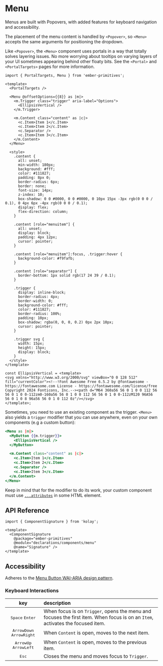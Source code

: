 # Menu

Menus are built with Popovers, with added features for keyboard navigation and accessibility. 

The placement of the menu content is handled by `<Popover>`, so `<Menu>` accepts the same arguments for positioning the dropdown.

Like `<Popover>`, the `<Menu>` component uses portals in a way that totally solves layering issues. No more worrying about tooltips on varying layers of your UI sometimes appearing behind other floaty bits. See the `<Portal>` and `<PortalTargets>` pages for more information.

<div class="featured-demo">

```gjs live preview no-shadow
import { PortalTargets, Menu } from 'ember-primitives';

<template>
  <PortalTargets />

  <Menu @offsetOptions={{8}} as |m|>
    <m.Trigger class="trigger" aria-label="Options">
      <EllipsisVertical />
    </m.Trigger>

    <m.Content class="content" as |c|>
      <c.Item>Item 1</c.Item>
      <c.Item>Item 2</c.Item>
      <c.Separator />
      <c.Item>Item 3</c.Item>
    </m.Content>
  </Menu>

  <style>
    .content {
      all: unset;
      min-width: 180px;
      background: #fff;
      color: #111827;
      padding: 8px 0;
      border-radius: 6px;
      border: none;
      font-size: 14px;
      z-index: 10;
      box-shadow: 0 0 #0000, 0 0 #0000, 0 10px 15px -3px rgb(0 0 0 / 0.1), 0 4px 6px -4px rgb(0 0 0 / 0.1);
      display: flex;
      flex-direction: column;
    }

    .content [role="menuitem"] {
      all: unset;
      display: block;
      padding: 4px 12px;
      cursor: pointer;
    }

    .content [role="menuitem"]:focus, .trigger:hover {
      background-color: #f9fafb;
    }

    .content [role="separator"] {
      border-bottom: 1px solid rgb(17 24 39 / 0.1);
    }

    .trigger {
      display: inline-block;
      border-radius: 4px;
      border-width: 0;
      background-color: #fff;
      color: #111827;
      border-radius: 100%;
      padding: 10px;
      box-shadow: rgba(0, 0, 0, 0.2) 0px 2px 10px;
      cursor: pointer;
    }

    .trigger svg {
      width: 15px;
      height: 15px;
      display: block;
    }
  </style>
</template>

const EllipsisVertical = <template>
<svg xmlns="http://www.w3.org/2000/svg" viewBox="0 0 128 512" fill="currentColor"><!--!Font Awesome Free 6.5.2 by @fontawesome - https://fontawesome.com License - https://fontawesome.com/license/free Copyright 2024 Fonticons, Inc.--><path d="M64 360a56 56 0 1 0 0 112 56 56 0 1 0 0-112zm0-160a56 56 0 1 0 0 112 56 56 0 1 0 0-112zM120 96A56 56 0 1 0 8 96a56 56 0 1 0 112 0z"/></svg>
</template>;
```

</div>


Sometimes, you need to use an existing component as the trigger. `<Menu>` also yields a `trigger` modifier that you can use anywhere, even on your own components (e.g a custom button):


```hbs
<Menu as |m|>
  <MyButton {{m.trigger}}>
    <EllipsisVertical />
  </MyButton>

  <m.Content class="content" as |c|>
    <c.Item>Item 1</c.Item>
    <c.Item>Item 2</c.Item>
    <c.Separator />
    <c.Item>Item 3</c.Item>
  </m.Content>
</Menu>
```

Keep in mind that for the modifier to do its work, your custom component must use [`...attributes`](https://guides.emberjs.com/v5.7.0/components/component-arguments-and-html-attributes/#toc_html-attributes) in some HTML element.


## API Reference

```gjs live no-shadow
import { ComponentSignature } from 'kolay';

<template>
  <ComponentSignature 
    @package="ember-primitives" 
    @module="declarations/components/menu" 
    @name="Signature" />
</template>
```

## Accessibility

Adheres to the [Menu Button WAI-ARIA design pattern](https://www.w3.org/WAI/ARIA/apg/patterns/menu-button/).

### Keyboard Interactions

| key | description |
| :---: | :----------- |
| <kbd>Space</kbd> <kbd>Enter</kbd>  | When focus is on `Trigger`, opens the menu and focuses the first item. When focus is on an `Item`, activates the focused item. |
| <kbd>ArrowDown</kbd> <kbd>ArrowRight</kbd> | When `Content` is open, moves to the next item.  |
| <kbd>ArrowUp</kbd> <kbd>ArrowLeft</kbd> | When `Content` is open, moves to the previous item.  |
| <kbd>Esc</kbd> | Closes the menu and moves focus to `Trigger`. |
